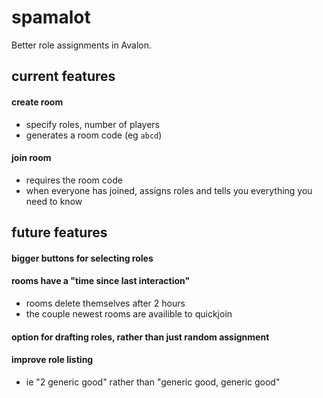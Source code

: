 # spamalot

Better role assignments in Avalon.

## current features

#### create room 
 - specify roles, number of players
 - generates a room code (eg ```abcd```)
 
#### join room
 - requires the room code
 - when everyone has joined, assigns roles and tells you everything you need to know

## future features

#### bigger buttons for selecting roles

#### rooms have a "time since last interaction"
- rooms delete themselves after 2 hours
- the couple newest rooms are availible to quickjoin

#### option for drafting roles, rather than just random assignment

#### improve role listing
- ie "2 generic good" rather than "generic good, generic good"
    
 
